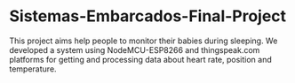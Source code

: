 # Sistemas-Embarcados-Final-Project

This project aims help people to monitor their babies during sleeping. We developed a system using NodeMCU-ESP8266 and thingspeak.com platforms for getting and processing data about heart rate, position and temperature.
